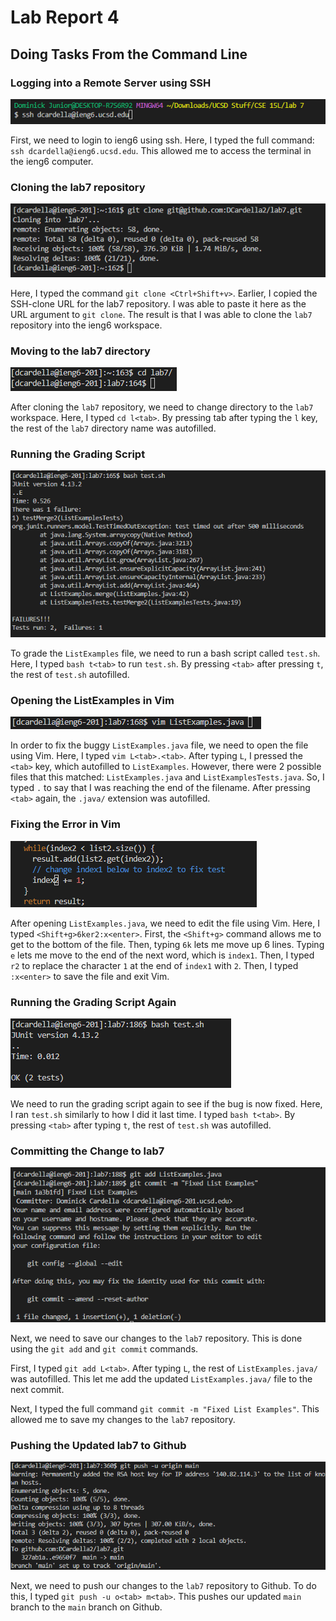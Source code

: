 # Lab Report 4

## Doing Tasks From the Command Line

### Logging into a Remote Server using SSH

![ssh](./ssh.png)

First, we need to login to ieng6 using ssh. Here, I typed the full command: `ssh dcardella@ieng6.ucsd.edu`. This allowed me to access the terminal in the ieng6 computer.

### Cloning the lab7 repository

![git-clone](./git-clone.png)

Here, I typed the command `git clone <Ctrl+Shift+v>`. Earlier, I copied the SSH-clone URL for the lab7 repository. I was able to paste it here as the URL argument to `git clone`. The result is that I was able to clone the `lab7` repository into the ieng6 workspace.

### Moving to the lab7 directory

![cd](./cd.png)

After cloning the `lab7` repository, we need to change directory to the `lab7` workspace. Here, I typed `cd l<tab>`. By pressing tab after typing the `l` key, the rest of the `lab7` directory name was autofilled.

### Running the Grading Script

![test1](./test1-results.png)

To grade the `ListExamples` file, we need to run a bash script called `test.sh`. Here, I typed `bash t<tab>` to run `test.sh`. By pressing `<tab>` after pressing `t`, the rest of `test.sh` autofilled.

### Opening the ListExamples in Vim

![vim](./vim.png)

In order to fix the buggy `ListExamples.java` file, we need to open the file using Vim. Here, I typed `vim L<tab>.<tab>`. After typing `L`, I pressed the `<tab>` key, which autofilled to `ListExamples`. However, there were 2 possible files that this matched: `ListExamples.java` and `ListExamplesTests.java`. So, I typed `.` to say that I was reaching the end of the filename. After pressing `<tab>` again, the `.java/` extension was autofilled.

### Fixing the Error in Vim

![fix-error](./fix-error.png)

After opening `ListExamples.java`, we need to edit the file using Vim. Here, I typed `<Shift+g>6ker2:x<enter>`. First, the `<Shift+g>` command allows me to get to the bottom of the file. Then, typing `6k` lets me move up 6 lines. Typing `e` lets me move to the end of the next word, which is `index1`. Then, I typed `r2` to replace the character `1` at the end of `index1` with `2`. Then, I typed `:x<enter>` to save the file and exit Vim. 

### Running the Grading Script Again

![test2](./test2-results.png)

We need to run the grading script again to see if the bug is now fixed. Here, I ran `test.sh` similarly to how I did it last time. I typed `bash t<tab>`. By pressing `<tab>` after typing `t`, the rest of `test.sh` was autofilled. 

### Committing the Change to lab7

![git-commit](./git-commit.png)

Next, we need to save our changes to the `lab7` repository. This is done using the `git add` and `git commit` commands.

First, I typed `git add L<tab>`. After typing `L`, the rest of `ListExamples.java/` was autofilled. This let me add the updated `ListExamples.java/` file to the next commit.

Next, I typed the full command `git commit -m "Fixed List Examples"`. This allowed me to save my changes to the `lab7` repository.

### Pushing the Updated lab7 to Github

![git-push](./git-push.png)

Next, we need to push our changes to the `lab7` repository to Github. To do this, I typed `git push -u o<tab> m<tab>`. This pushes our updated `main` branch to the `main` branch on Github.
